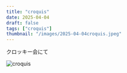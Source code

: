 ```yaml
---
title: "croquis"
date: 2025-04-04
draft: false
tags: ["croquis"]
thumbnail: "/images/2025-04-04croquis.jpeg"
---
```


クロッキー会にて


![croquis](/images/2025-04-04croquis.jpeg)
